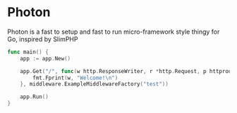 # Photon

Photon is a fast to setup and fast to run micro-framework style thingy for Go, inspired by SlimPHP

```go
func main() {
	app := app.New()

	app.Get("/", func(w http.ResponseWriter, r *http.Request, p httprouter.Params) {
		fmt.Fprint(w, "Welcome!\n")
	}, middleware.ExampleMiddlewareFactory("test"))

	app.Run()
}
```